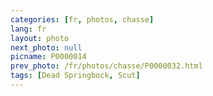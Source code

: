 ```yaml
---
categories: [fr, photos, chasse]
lang: fr
layout: photo
next_photo: null
picname: P0000014
prev_photo: /fr/photos/chasse/P0000032.html
tags: [Dead Springbock, Scut]
---
```

